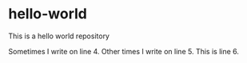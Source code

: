 # hello-world
This is a hello world repository

Sometimes I write on line 4.
Other times I write on line 5.
This is line 6.
